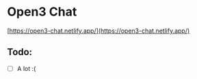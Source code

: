# Open3 Chat

[https://open3-chat.netlify.app/](https://open3-chat.netlify.app/)

## Todo:
- [ ] A lot :(
